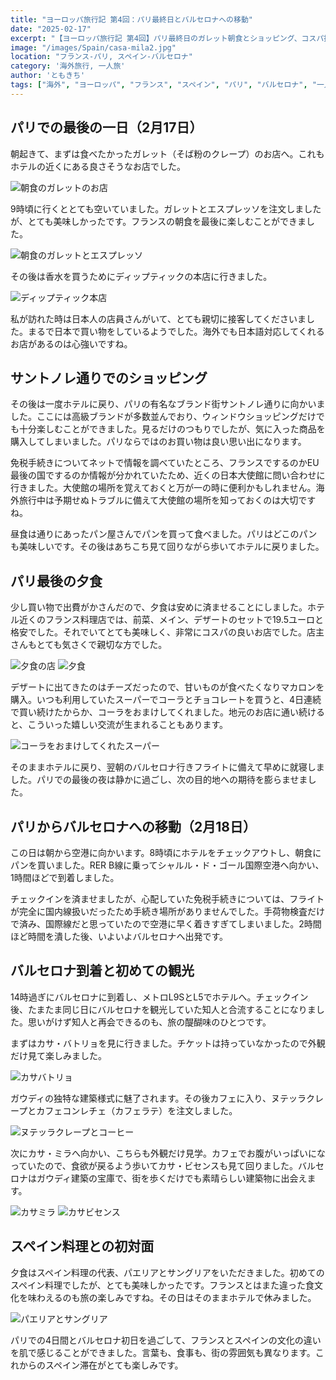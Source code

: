 ```yaml
---
title: "ヨーロッパ旅行記 第4回：パリ最終日とバルセロナへの移動"
date: "2025-02-17"
excerpt: "【ヨーロッパ旅行記 第4回】パリ最終日のガレット朝食とショッピング、コスパ抜群のフランス料理店での夕食からバルセロナへの移動まで。EU内フライトでの免税手続き注意点、バルセロナ到着後のガウディ建築巡り、初めてのパエリアとサングリア体験。フランスからスペインへと旅が進む中での文化の違いを感じる一日。"
image: "/images/Spain/casa-mila2.jpg"
location: "フランス-パリ, スペイン-バルセロナ"
category: '海外旅行, 一人旅'
author: 'ともきち'
tags: ["海外", "ヨーロッパ", "フランス", "スペイン", "パリ", "バルセロナ", "一人旅", "グルメ", "フランス料理", "スペイン料理", "ガウディ建築", "ショッピング", "観光スポット"]
---
```


## パリでの最後の一日（2月17日）

朝起きて、まずは食べたかったガレット（そば粉のクレープ）のお店へ。これもホテルの近くにある良さそうなお店でした。

![朝食のガレットのお店](/images/France/la-creperie.jpg)

9時頃に行くととても空いていました。ガレットとエスプレッソを注文しましたが、とても美味しかったです。フランスの朝食を最後に楽しむことができました。

![朝食のガレットとエスプレッソ](/images/France/la-creperie2.jpg)

その後は香水を買うためにディップティックの本店に行きました。

![ディップティック本店](/images/France/diptyque.jpg)

私が訪れた時は日本人の店員さんがいて、とても親切に接客してくださいました。まるで日本で買い物をしているようでした。海外でも日本語対応してくれるお店があるのは心強いですね。

## サントノレ通りでのショッピング

その後は一度ホテルに戻り、パリの有名なブランド街サントノレ通りに向かいました。ここには高級ブランドが多数並んでおり、ウィンドウショッピングだけでも十分楽しむことができました。見るだけのつもりでしたが、気に入った商品を購入してしまいました。パリならではのお買い物は良い思い出になります。

免税手続きについてネットで情報を調べていたところ、フランスでするのかEU最後の国でするのか情報が分かれていたため、近くの日本大使館に問い合わせに行きました。大使館の場所を覚えておくと万が一の時に便利かもしれません。海外旅行中は予期せぬトラブルに備えて大使館の場所を知っておくのは大切ですね。

昼食は通りにあったパン屋さんでパンを買って食べました。パリはどこのパンも美味しいです。その後はあちこち見て回りながら歩いてホテルに戻りました。

## パリ最後の夕食

少し買い物で出費がかさんだので、夕食は安めに済ませることにしました。ホテル近くのフランス料理店では、前菜、メイン、デザートのセットで19.5ユーロと格安でした。それでいてとても美味しく、非常にコスパの良いお店でした。店主さんもとても気さくで親切な方でした。

![夕食の店](/images/France/le-coup-de-torchon.jpg)
![夕食](/images/France/le-coup-de-torchon2.jpg)

デザートに出てきたのはチーズだったので、甘いものが食べたくなりマカロンを購入。いつも利用していたスーパーでコーラとチョコレートを買うと、4日連続で買い続けたからか、コーラをおまけしてくれました。地元のお店に通い続けると、こういった嬉しい交流が生まれることもあります。

![コーラをおまけしてくれたスーパー](/images/France/supermarche.jpg)

そのままホテルに戻り、翌朝のバルセロナ行きフライトに備えて早めに就寝しました。パリでの最後の夜は静かに過ごし、次の目的地への期待を膨らませました。

## パリからバルセロナへの移動（2月18日）

この日は朝から空港に向かいます。8時頃にホテルをチェックアウトし、朝食にパンを買いました。RER B線に乗ってシャルル・ド・ゴール国際空港へ向かい、1時間ほどで到着しました。

チェックインを済ませましたが、心配していた免税手続きについては、フライトが完全に国内線扱いだったため手続き場所がありませんでした。手荷物検査だけで済み、国際線だと思っていたので空港に早く着きすぎてしまいました。2時間ほど時間を潰した後、いよいよバルセロナへ出発です。

## バルセロナ到着と初めての観光

14時過ぎにバルセロナに到着し、メトロL9SとL5でホテルへ。チェックイン後、たまたま同じ日にバルセロナを観光していた知人と合流することになりました。思いがけず知人と再会できるのも、旅の醍醐味のひとつです。

まずはカサ・バトリョを見に行きました。チケットは持っていなかったので外観だけ見て楽しみました。

![カサバトリョ](/images/Spain/casa-batllo.jpg)

ガウディの独特な建築様式に魅了されます。その後カフェに入り、ヌテッラクレープとカフェコンレチェ（カフェラテ）を注文しました。

![ヌテッラクレープとコーヒー](/images/Spain/crape.jpg)

次にカサ・ミラへ向かい、こちらも外観だけ見学。カフェでお腹がいっぱいになっていたので、食欲が戻るよう歩いてカサ・ビセンスも見て回りました。バルセロナはガウディ建築の宝庫で、街を歩くだけでも素晴らしい建築物に出会えます。

![カサミラ](/images/Spain/casa-mila1.jpg)
![カサビセンス](/images/Spain/casa-vicens.jpg)

## スペイン料理との初対面

夕食はスペイン料理の代表、パエリアとサングリアをいただきました。初めてのスペイン料理でしたが、とても美味しかったです。フランスとはまた違った食文化を味わえるのも旅の楽しみですね。その日はそのままホテルで休みました。

![パエリアとサングリア](/images/Spain/l'arrosseria-xativa-sant-antoni.jpg)

パリでの4日間とバルセロナ初日を過ごして、フランスとスペインの文化の違いを肌で感じることができました。言葉も、食事も、街の雰囲気も異なります。これからのスペイン滞在がとても楽しみです。

